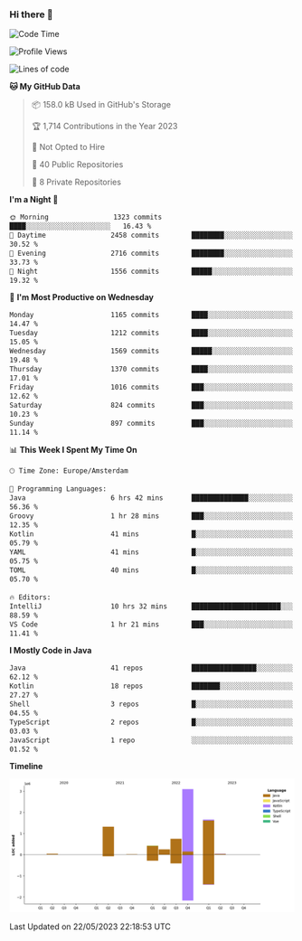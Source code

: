 ### Hi there 👋


<!--START_SECTION:waka-->
![Code Time](http://img.shields.io/badge/Code%20Time-3%2C219%20hrs%2027%20mins-blue)

![Profile Views](http://img.shields.io/badge/Profile%20Views-3-blue)

![Lines of code](https://img.shields.io/badge/From%20Hello%20World%20I%27ve%20Written-7.6%20million%20lines%20of%20code-blue)

**🐱 My GitHub Data** 

> 📦 158.0 kB Used in GitHub's Storage 
 > 
> 🏆 1,714 Contributions in the Year 2023
 > 
> 🚫 Not Opted to Hire
 > 
> 📜 40 Public Repositories 
 > 
> 🔑 8 Private Repositories 
 > 
**I'm a Night 🦉** 

```text
🌞 Morning                1323 commits        ████░░░░░░░░░░░░░░░░░░░░░   16.43 % 
🌆 Daytime                2458 commits        ████████░░░░░░░░░░░░░░░░░   30.52 % 
🌃 Evening                2716 commits        ████████░░░░░░░░░░░░░░░░░   33.73 % 
🌙 Night                  1556 commits        █████░░░░░░░░░░░░░░░░░░░░   19.32 % 
```
📅 **I'm Most Productive on Wednesday** 

```text
Monday                   1165 commits        ████░░░░░░░░░░░░░░░░░░░░░   14.47 % 
Tuesday                  1212 commits        ████░░░░░░░░░░░░░░░░░░░░░   15.05 % 
Wednesday                1569 commits        █████░░░░░░░░░░░░░░░░░░░░   19.48 % 
Thursday                 1370 commits        ████░░░░░░░░░░░░░░░░░░░░░   17.01 % 
Friday                   1016 commits        ███░░░░░░░░░░░░░░░░░░░░░░   12.62 % 
Saturday                 824 commits         ███░░░░░░░░░░░░░░░░░░░░░░   10.23 % 
Sunday                   897 commits         ███░░░░░░░░░░░░░░░░░░░░░░   11.14 % 
```


📊 **This Week I Spent My Time On** 

```text
🕑︎ Time Zone: Europe/Amsterdam

💬 Programming Languages: 
Java                     6 hrs 42 mins       ██████████████░░░░░░░░░░░   56.36 % 
Groovy                   1 hr 28 mins        ███░░░░░░░░░░░░░░░░░░░░░░   12.35 % 
Kotlin                   41 mins             █░░░░░░░░░░░░░░░░░░░░░░░░   05.79 % 
YAML                     41 mins             █░░░░░░░░░░░░░░░░░░░░░░░░   05.75 % 
TOML                     40 mins             █░░░░░░░░░░░░░░░░░░░░░░░░   05.70 % 

🔥 Editors: 
IntelliJ                 10 hrs 32 mins      ██████████████████████░░░   88.59 % 
VS Code                  1 hr 21 mins        ███░░░░░░░░░░░░░░░░░░░░░░   11.41 % 
```

**I Mostly Code in Java** 

```text
Java                     41 repos            ████████████████░░░░░░░░░   62.12 % 
Kotlin                   18 repos            ███████░░░░░░░░░░░░░░░░░░   27.27 % 
Shell                    3 repos             █░░░░░░░░░░░░░░░░░░░░░░░░   04.55 % 
TypeScript               2 repos             █░░░░░░░░░░░░░░░░░░░░░░░░   03.03 % 
JavaScript               1 repo              ░░░░░░░░░░░░░░░░░░░░░░░░░   01.52 % 
```



**Timeline**

![Lines of Code chart](https://raw.githubusercontent.com/powercasgamer/powercasgamer/master/assets/bar_graph.png)


 Last Updated on 22/05/2023 22:18:53 UTC
<!--END_SECTION:waka-->
